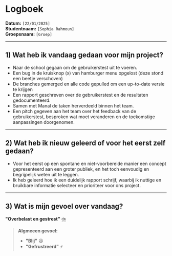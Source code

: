 # Logboek

**Datum:** `[22/01/2025]`  
**Studentnaam:** `[Sophia Rahmoun]`  
**Groepsnaam:** `[Groep]`

---

## 1) Wat heb ik vandaag gedaan voor mijn project?

- Naar de school gegaan om de gebruikerstest uit te voeren.
- Een bug in de kruisknop (x) van hamburger menu opgelost (deze stond een beetje verschoven)
- De branches gemerged en alle code gepulled om een up-to-date versie te krijgen
- Een rapport geschreven over de gebruikerstest en de resultaten gedocumenteerd.
- Samen met Manal de taken herverdeeld binnen het team.
- Een pitch gegeven aan het team over het feedback van de gebruikerstest, besproken wat moet veranderen en de toekomstige aanpassingen doorgenomen.

---

## 2) Wat heb ik nieuw geleerd of voor het eerst zelf gedaan?

- Voor het eerst op een spontane en niet-voorbereide manier een concept gepresenteerd aan een groter publiek, en het toch eenvoudig en begrijpelijk weten uit te leggen.
- Ik heb geleerd hoe ik een duidelijk rapport schrijf, waarbij ik nuttige en bruikbare informatie selecteer en prioriteer voor ons project.

---

## 3) Wat is mijn gevoel over vandaag?

**"Overbelast en gestrest”** :cloud_with_lightning_and_rain:

> **Algmeeen gevoel:**
>
> - **"Blij"** :smiley:
> - **"Gefrustreerd"** :zap:

